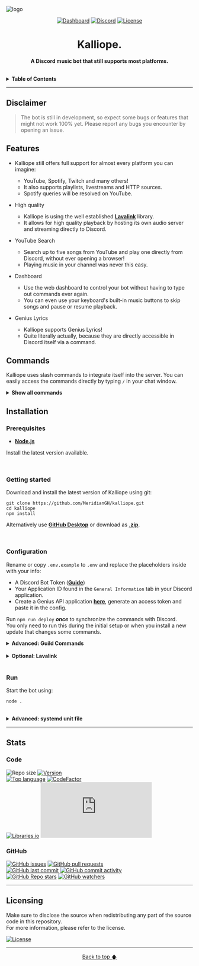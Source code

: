 <!--suppress HtmlDeprecatedAttribute -->

![logo](https://repository-images.githubusercontent.com/556876246/21bb7e66-4998-42b0-9d6f-651727daffda)

<div align="center">

[![Dashboard](https://img.shields.io/static/v1?style=for-the-badge&logo=google%20chrome&label=Dashboard&message=kalliope.cc&color=121212)](https://kalliope.cc)
[![Discord](https://shields.io/discord/610498937874546699?style=for-the-badge&logo=discord&label=discord)](https://discord.gg/qX2CBrrUpf)
[![License](https://img.shields.io/github/license/MeridianGH/Kalliope?logo=gnu&style=for-the-badge)](https://github.com/MeridianGH/Kalliope/blob/main/LICENSE.md)

# Kalliope.

<b>A Discord music bot that still supports most platforms.</b>

</div>
<br/>

<details>
<summary style="cursor: pointer"><b>Table of Contents</b></summary>

- [Features](#features)
- [Commands](#commands)
- [Installation](#installation)
  - [Prerequisites](#prerequisites)
  - [Getting started](#getting-started)
  - [Configuration](#configuration)
  - [Run](#run)
- [Stats](#stats)
  - [Code](#code)
  - [GitHub](#github)
- [Licensing](#licensing)

</details>

---

## Disclaimer
> The bot is still in development, so expect some bugs or features that might not work 100% yet. Please report any bugs you encounter by opening an issue.


## Features
- Kalliope still offers full support for almost every platform you can imagine:
  - YouTube, Spotify, Twitch and many others!
  - It also supports playlists, livestreams and HTTP sources.
  - Spotify queries will be resolved on YouTube.

- High quality
  - Kalliope is using the well established **[Lavalink](https://github.com/freyacodes/Lavalink)** library.
  - It allows for high quality playback by hosting its own audio server and streaming directly to Discord.


- YouTube Search
  - Search up to five songs from YouTube and play one directly from Discord, without ever opening a browser!
  - Playing music in your channel was never this easy.


- Dashboard
  - Use the web dashboard to control your bot without having to type out commands ever again.
  - You can even use your keyboard's built-in music buttons to skip songs and pause or resume playback.


- Genius Lyrics
  - Kalliope supports Genius Lyrics!
  - Quite literally actually, because they are directly accessible in Discord itself via a command.


## Commands
Kalliope uses slash commands to integrate itself into the server. You can easily access the commands directly by typing `/` in your chat window.

<details>
<summary style="cursor: pointer"><b>Show all commands</b></summary>

| Command     | Description                                                       |
|-------------|-------------------------------------------------------------------|
| /clear      | Clears the queue.                                                 |
| /filter     | Sets filter modes for the player.                                 |
| /lyrics     | Shows the lyrics of the currently playing song.                   |
| /nowplaying | Shows the currently playing song.                                 |
| /pause      | Pauses playback.                                                  |
| /play       | Searches and plays a song or playlist from YouTube or Spotify.    |
| /previous   | Plays the previous track.                                         |
| /queue      | Displays the queue.                                               |
| /remove     | Removes the specified track from the queue.                       |
| /repeat     | Sets the current repeat mode.                                     |
| /resume     | Resumes playback.                                                 |
| /search     | Searches five songs from YouTube and lets you select one to play. |
| /seek       | Skips to the specified point in the current track.                |
| /shuffle    | Shuffles the queue.                                               |
| /skip       | Skips the current track or to a specified point in the queue.     |
| /stop       | Stops playback.                                                   |
| /volume     | Sets the volume of the music player.                              |
</details>

## Installation

### Prerequisites
- **[Node.js](https://nodejs.org/en/download/)**

Install the latest version available.

<br/>

### Getting started

Download and install the latest version of Kalliope using git:
```shell
git clone https://github.com/MeridianGH/kalliope.git
cd kalliope
npm install
```

Alternatively use **[GitHub Desktop](https://desktop.github.com/)** or download as **[.zip](https://github.com/MeridianGH/Kalliope/archive/refs/heads/main.zip)**.

<br/>

### Configuration
Rename or copy `.env.example` to `.env` and replace the placeholders inside with your info:
- A Discord Bot Token (**[Guide](https://discordjs.guide/preparations/setting-up-a-bot-application.html#creating-your-bot)**)
- Your Application ID found in the `General Information` tab in your Discord application.
- Create a Genius API application **[here](https://docs.genius.com/)**, generate an access token and paste it in the config.

Run `npm run deploy` _**once**_ to synchronize the commands with Discord.\
You only need to run this during the initial setup or when you install a new update that changes some commands.


<details>
<summary style="cursor: pointer"><b>Advanced: Guild Commands</b></summary>

If only want to deploy the commands as guild commands (i.e. to test command changes), run this command instead:
```
npm run deploy -- guild [guildId]
```

Use the following command to clear all global commands or only guild commands, if you provide a guild ID:
```
npm run deploy -- clear [guildId]
```

---

</details>

<br/>

<details>
<summary style="cursor: pointer"><b>Optional: Lavalink</b></summary>

Install the latest version of **[Java](https://www.oracle.com/java/technologies/downloads/)** available.

Make sure Java is installed properly by running `java --version` in your terminal. If it displays the correct version, you are good to go!

If you are experiencing issues with age- or region-restricted videos, get your YouTube keys like described in this **[Guide](https://github.com/Walkyst/lavaplayer-fork/issues/18)**.\
Once acquired, set these tokens to `YOUTUBE_PAPISID` and `YOUTUBE_PSID` in your `.env`.

Uncomment the `localhost` node in `lavalink.ts` to make sure your bot actually connects to your Lavalink instance.\
You can use the hosted lavalink in parallel to your local instance as a redundant fallback.

---

</details>

<br/>

### Run
Start the bot using:
```shell
node .
```

<br>

<details>
<summary style="cursor: pointer"><b>Advanced: systemd unit file</b></summary>

When running Kalliope on a Linux server, chances are that you want to run it 24/7.\
If so, you'll find a sample systemd unit file in this repository.

This unit file assumes that you created a user `Kalliope` and placed this repository under `~/Kalliope/`

Copy this unit file to `/etc/systemd/user/` using following command:
```shell
sudo cp kalliope.service /etc/systemd/user/
```

Use the following commands to reload systemd and enable the service:
```shell
sudo systemctl daemon-reload
```
```shell
systemctl --user enable kalliope
```

Use `systemctl --user start kalliope` to start the service and `systemctl --user status kalliope` to check its status.
To view the logs use `journalctl --user-unit kalliope`.

---

</details>

---

## Stats

### Code
![Repo size](https://img.shields.io/github/repo-size/MeridianGH/Kalliope?style=for-the-badge)
[![Version](https://img.shields.io/github/package-json/v/MeridianGH/Kalliope?style=for-the-badge)](https://github.com/MeridianGH/Kalliope/blob/main/package.json#L2)
\
[![Top language](https://img.shields.io/github/languages/top/MeridianGH/Kalliope?style=for-the-badge)](https://github.com/MeridianGH/Kalliope/search?l=javascript)
[![CodeFactor](https://img.shields.io/codefactor/grade/github/MeridianGH/Kalliope?style=for-the-badge)](https://www.codefactor.io/repository/github/meridiangh/kalliope)
\
[![Libraries.io](https://img.shields.io/librariesio/github/MeridianGH/Kalliope?style=for-the-badge)](https://libraries.io/github/MeridianGH/Kalliope)
[![discord.js](https://img.shields.io/github/package-json/dependency-version/MeridianGH/Kalliope/discord.js?color=44b868&logo=npm&style=for-the-badge)](https://www.npmjs.com/package/discord.js)

### GitHub
[![GitHub issues](https://img.shields.io/github/issues/MeridianGH/Kalliope?style=for-the-badge)](https://github.com/MeridianGH/Kalliope/issues)
[![GitHub pull requests](https://img.shields.io/github/issues-pr/MeridianGH/Kalliope?style=for-the-badge)](https://github.com/MeridianGH/Kalliope/pulls)
\
[![GitHub last commit](https://img.shields.io/github/last-commit/MeridianGH/Kalliope?style=for-the-badge)](https://github.com/MeridianGH/Kalliope/commits)
[![GitHub commit activity](https://img.shields.io/github/commit-activity/m/MeridianGH/Kalliope?style=for-the-badge)](https://github.com/MeridianGH/Kalliope/graphs/commit-activity)
\
[![GitHub Repo stars](https://img.shields.io/github/stars/MeridianGH/Kalliope?style=for-the-badge)](https://github.com/MeridianGH/Kalliope/stargazers)
[![GitHub watchers](https://img.shields.io/github/watchers/MeridianGH/Kalliope?style=for-the-badge)](https://github.com/MeridianGH/Kalliope/watchers)

---

## Licensing
Make sure to disclose the source when redistributing any part of the source code in this repository.\
For more information, please refer to the license.

[![License](https://img.shields.io/github/license/MeridianGH/Kalliope?logo=gnu&style=for-the-badge)](https://github.com/MeridianGH/Kalliope/blob/main/LICENSE.md)

---

<div align="center">

[Back to top 🡅](#kalliope)

</div>

